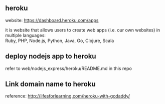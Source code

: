 heroku
-----------------------

website: https://dashboard.heroku.com/apps

it is website that allows users to create web apps (i.e. our own websites) in multiple languages:  
Ruby, PHP, Node.js, Python, Java, Go, Clojure, Scala


deploy nodejs app to heroku
-----------------------------------

refer to web/nodejs_express/heroku/README.md in this repo


Link domain name to heroku
-----------------------------

reference: http://lifesforlearning.com/heroku-with-godaddy/
